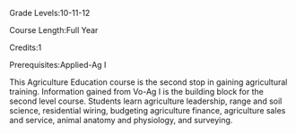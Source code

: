 Grade Levels:10-11-12

Course Length:Full Year

Credits:1

Prerequisites:Applied-Ag I

This Agriculture Education course is the second stop in gaining agricultural training. Information gained from Vo-Ag I is the building block for the second level course. Students learn agriculture leadership, range and soil science, residential wiring, budgeting agriculture finance, agriculture sales and service, animal anatomy and physiology, and surveying.